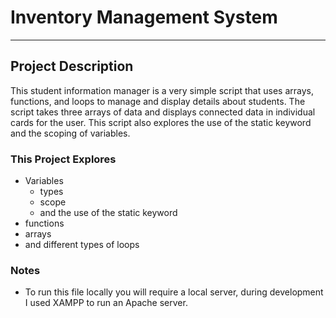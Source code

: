 # Inventory Management System
-----------
## Project Description
This student information manager is a very simple script that uses arrays, functions, and loops to manage and display details about students. The script takes three arrays of data and displays connected data in individual cards for the user. This script also explores the use of the static keyword and the scoping of variables. 

### This Project Explores
- Variables
    - types
    - scope
    - and the use of the static keyword
- functions
- arrays
- and different types of loops

### Notes
- To run this file locally you will require a local server, during development I used XAMPP to run an Apache server.